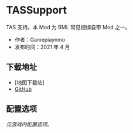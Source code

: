# TASSupport

TAS 支持。本 Mod 为 BML 常见捆绑自带 Mod 之一。

- 作者：Gamepiaynmo
- 发布时间：2021 年 4 月

## 下载地址

- [地图下载站]
- [GitHub](https://github.com/Gamepiaynmo/BML-Mods)

## 配置选项

*见游戏内配置选项。*
